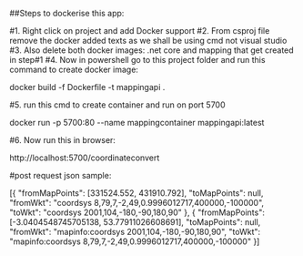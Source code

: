 ﻿##Steps to dockerise this app:

#1. Right click on project and add Docker support
#2. From csproj file remove the docker added texts as we shall be using cmd not visual studio
#3. Also delete both docker images: .net core and mapping that get created in step#1
#4. Now in powershell go to this project folder and run this command to create docker image:

docker build -f Dockerfile -t mappingapi .

#5. run this cmd to create container and run on port 5700

docker run -p 5700:80 --name mappingcontainer mappingapi:latest

#6. Now run this in browser:

http://localhost:5700/coordinateconvert

#post request json sample:

[{
    "fromMapPoints": [331524.552, 431910.792],
    "toMapPoints": null,
    "fromWkt": "coordsys 8,79,7,-2,49,0.9996012717,400000,-100000",
    "toWkt": "coordsys 2001,104,-180,-90,180,90"
},
{
    "fromMapPoints": [-3.0404548745705138, 53.77911026608691],
    "toMapPoints": null,
    "fromWkt": "mapinfo:coordsys 2001,104,-180,-90,180,90",
    "toWkt": "mapinfo:coordsys 8,79,7,-2,49,0.9996012717,400000,-100000"
}]